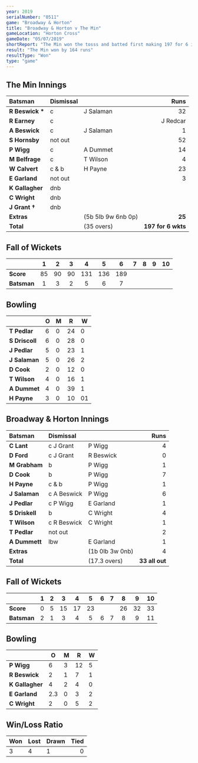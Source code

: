 ```yaml
---
year: 2019
serialNumber: "0511" 
game: "Broadway & Horton"
title: "Broadway & Horton v The Min"
gameLocation: "Horton Cross"
gameDate: "05/07/2019"
shortReport: "The Min won the tosss and batted first making 197 for 6 in 35 overs. Broadway & Horton replied with 33 all out."
result: "The Min won by 164 runs"
resultType: "Won"
type: "game"
---
```


## The Min Innings

| Batsman | Dismissal |  | Runs |
|:---|:---|---|---:|
| **R Beswick &#42;** | c | J Salaman | 32 | 
| **R Earney** | c |  | J Redcar | 43 |
| **A Beswick** | c | J Salaman | 1 | 
| **S Hornsby** | not out |  | 52 | 
| **P Wigg** | c | A Dummet | 14 | 
| **M Belfrage** | c | T Wilson | 4 | 
| **W Calvert** | c & b | H Payne | 23 | 
| **E Garland** | not out |   | 3 | 
| **K Gallagher** | dnb |  |  | 
| **C Wright** | dnb |  |  |
| **J Grant &#8224;** | dnb |  |  |
| **Extras** | | (5b 5lb 9w 6nb 0p) | **25** | 
| **Total** | | (35 overs) | **197 for 6 wkts** | 

## Fall of Wickets

| | 1 | 2 | 3 | 4 | 5 | 6 | 7 | 8 | 9 | 10 |
|---|:---:|:---:|:---:|:---:|:---:|:---:|:---:|:---:|:---:|:---:|
| **Score** | 85 | 90 | 90 | 131 | 136 | 189 |  |   |  |  | 
| **Batsman** | 1 | 3 | 2 | 5 | 6 | 7 |  |  |  |  | 

## Bowling

| | O | M | R | W |
|---|---|---|---|---|
| **T Pedlar** | 6 | 0 | 24 | 0 | 
| **S Driscoll** | 6 | 0 | 28 | 0 | 
| **J Pedlar** | 5 | 0 | 23 | 1 | 
| **J Salaman** | 5 | 0 | 26 | 2 | 
| **D Cook** | 2 | 0 | 12 | 0 |
| **T Wilson** | 4 | 0 | 16 | 1 |
| **A Dummet** | 4 | 0 | 39 | 1 |
| **H Payne** | 3 | 0 | 10 | 01 |

 ## Broadway & Horton Innings

| Batsman | Dismissal |  | Runs |
|:---|:---|---|---:|
| **C Lant** | c J Grant | P Wigg | 4 | 
| **D Ford** | c J Grant | R Beswick | 0 | 
| **M Grabham** | b | P Wigg | 1 | 
| **D Cook** | b | P Wigg | 7 | 
| **H Payne** | c & b | P Wigg | 1 | 
| **J Salaman** | c A Beswick | P Wigg | 6 | 
| **J Pedlar** | c P Wigg | E Garland | 1 | 
| **S Driskell** | b | C Wright | 4 | 
| **T Wilson** | c R Beswick | C Wright | 1 | 
| **T Pedlar** | not out |  | 2 | 
| **A Dummett** | lbw | E Garland | 1 | 
| **Extras** | | (1b 0lb 3w 0nb) | 4 | 
| **Total** | | (17.3 overs) | **33 all out** | 

## Fall of Wickets

| | 1 | 2 | 3 | 4 | 5 | 6 | 7 | 8 | 9 | 10 |
|---|:---:|:---:|:---:|:---:|:---:|:---:|:---:|:---:|:---:|:---:|
| **Score** | 0 | 5 | 15 | 17 | 23 |  |  | 26 | 32 | 33 |
| **Batsman** | 2 | 1 | 3 | 4 | 5 | 6 | 7 | 8 | 9 | 11 |

## Bowling

| | O | M | R | W |
|---|---|---|---|---|
| **P Wigg** | 6 | 3 | 12 | 5 | 
| **R Beswick** | 2 | 1 | 7 | 1 | 
| **K Gallagher** | 4 | 2 | 4 | 0 | 
| **E Garland** | 2.3 | 0 | 3 | 2 |
| **C Wright** | 2 | 0 | 5 | 2 |

## Win/Loss Ratio

| Won | Lost | Drawn | Tied |
|:---|:---|:---|---:|
| 3 | 4 | 1 | 0 |